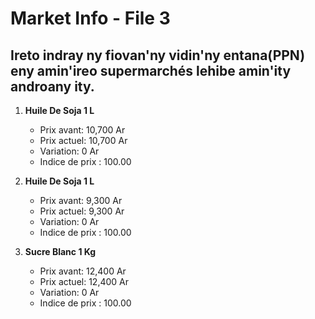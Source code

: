 # Market Info - File 3

## Ireto indray ny fiovan'ny vidin'ny entana(PPN) eny amin'ireo supermarchés lehibe amin'ity androany ity.

1. **Huile De Soja 1 L**
   - Prix avant: 10,700 Ar
   - Prix actuel: 10,700 Ar
   - Variation: 0 Ar
   - Indice de prix : 100.00

2. **Huile De Soja 1 L**
   - Prix avant: 9,300 Ar
   - Prix actuel: 9,300 Ar
   - Variation: 0 Ar
   - Indice de prix : 100.00

3. **Sucre Blanc 1 Kg**
   - Prix avant: 12,400 Ar
   - Prix actuel: 12,400 Ar
   - Variation: 0 Ar
   - Indice de prix : 100.00

